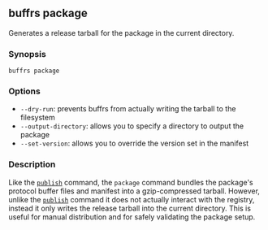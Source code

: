 ## buffrs package

Generates a release tarball for the package in the current directory.

### Synopsis

`buffrs package`

### Options

* `--dry-run`: prevents buffrs from actually writing the tarball to the filesystem
* `--output-directory`: allows you to specify a directory to output the package
* `--set-version`: allows you to override the version set in the manifest


### Description

Like the [`publish`](buffrs-publish.md) command, the `package` command bundles
the package's protocol buffer files and manifest into a gzip-compressed
tarball. However, unlike the [`publish`](buffrs-publish.md) command it does not
actually interact with the registry, instead it only writes the release tarball
into the current directory. This is useful for manual distribution and for
safely validating the package setup.
